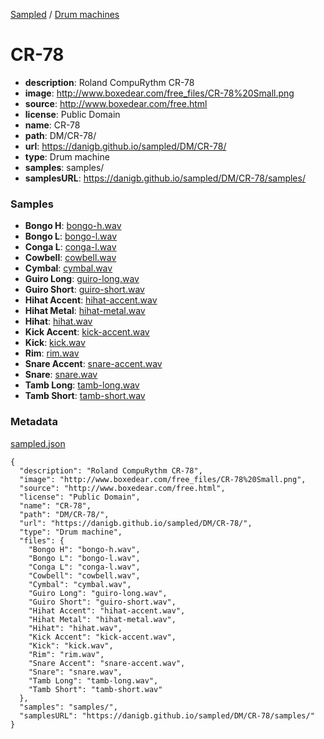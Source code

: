 [Sampled](https://danigb.github.io/sampled)
/
[Drum machines](https://danigb.github.io/sampled/DM)

# CR-78

- __description__: Roland CompuRythm CR-78
- __image__: http://www.boxedear.com/free_files/CR-78%20Small.png
- __source__: http://www.boxedear.com/free.html
- __license__: Public Domain
- __name__: CR-78
- __path__: DM/CR-78/
- __url__: https://danigb.github.io/sampled/DM/CR-78/
- __type__: Drum machine
- __samples__: samples/
- __samplesURL__: https://danigb.github.io/sampled/DM/CR-78/samples/

### Samples

- __Bongo H__: [bongo-h.wav](https://danigb.github.io/sampled/DM/CR-78/samples/bongo-h.wav)
- __Bongo L__: [bongo-l.wav](https://danigb.github.io/sampled/DM/CR-78/samples/bongo-l.wav)
- __Conga L__: [conga-l.wav](https://danigb.github.io/sampled/DM/CR-78/samples/conga-l.wav)
- __Cowbell__: [cowbell.wav](https://danigb.github.io/sampled/DM/CR-78/samples/cowbell.wav)
- __Cymbal__: [cymbal.wav](https://danigb.github.io/sampled/DM/CR-78/samples/cymbal.wav)
- __Guiro Long__: [guiro-long.wav](https://danigb.github.io/sampled/DM/CR-78/samples/guiro-long.wav)
- __Guiro Short__: [guiro-short.wav](https://danigb.github.io/sampled/DM/CR-78/samples/guiro-short.wav)
- __Hihat Accent__: [hihat-accent.wav](https://danigb.github.io/sampled/DM/CR-78/samples/hihat-accent.wav)
- __Hihat Metal__: [hihat-metal.wav](https://danigb.github.io/sampled/DM/CR-78/samples/hihat-metal.wav)
- __Hihat__: [hihat.wav](https://danigb.github.io/sampled/DM/CR-78/samples/hihat.wav)
- __Kick Accent__: [kick-accent.wav](https://danigb.github.io/sampled/DM/CR-78/samples/kick-accent.wav)
- __Kick__: [kick.wav](https://danigb.github.io/sampled/DM/CR-78/samples/kick.wav)
- __Rim__: [rim.wav](https://danigb.github.io/sampled/DM/CR-78/samples/rim.wav)
- __Snare Accent__: [snare-accent.wav](https://danigb.github.io/sampled/DM/CR-78/samples/snare-accent.wav)
- __Snare__: [snare.wav](https://danigb.github.io/sampled/DM/CR-78/samples/snare.wav)
- __Tamb Long__: [tamb-long.wav](https://danigb.github.io/sampled/DM/CR-78/samples/tamb-long.wav)
- __Tamb Short__: [tamb-short.wav](https://danigb.github.io/sampled/DM/CR-78/samples/tamb-short.wav)





### Metadata

[sampled.json](https://danigb.github.io/sampled/DM/CR-78/sampled.json)

```
{
  "description": "Roland CompuRythm CR-78",
  "image": "http://www.boxedear.com/free_files/CR-78%20Small.png",
  "source": "http://www.boxedear.com/free.html",
  "license": "Public Domain",
  "name": "CR-78",
  "path": "DM/CR-78/",
  "url": "https://danigb.github.io/sampled/DM/CR-78/",
  "type": "Drum machine",
  "files": {
    "Bongo H": "bongo-h.wav",
    "Bongo L": "bongo-l.wav",
    "Conga L": "conga-l.wav",
    "Cowbell": "cowbell.wav",
    "Cymbal": "cymbal.wav",
    "Guiro Long": "guiro-long.wav",
    "Guiro Short": "guiro-short.wav",
    "Hihat Accent": "hihat-accent.wav",
    "Hihat Metal": "hihat-metal.wav",
    "Hihat": "hihat.wav",
    "Kick Accent": "kick-accent.wav",
    "Kick": "kick.wav",
    "Rim": "rim.wav",
    "Snare Accent": "snare-accent.wav",
    "Snare": "snare.wav",
    "Tamb Long": "tamb-long.wav",
    "Tamb Short": "tamb-short.wav"
  },
  "samples": "samples/",
  "samplesURL": "https://danigb.github.io/sampled/DM/CR-78/samples/"
}
```

